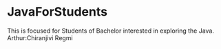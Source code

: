 # JavaForStudents
This is focused for Students of Bachelor interested in exploring  the Java.
Arthur:Chiranjivi Regmi
